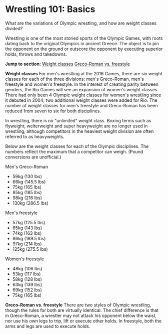 Wrestling 101: Basics
=====================

What are the variations of Olympic wrestling, and how are weight classes divided?

Wrestling is one of the most storied sports of the Olympic Games, with roots dating back to the original Olympics in ancient Greece. The object is to pin the opponent on the ground or outscore the opponent by executing superior holds, throws and takedowns.

**Jump to section:**
[Weight classes](#classes)
[Greco-Roman vs. freestyle](#styles)

<a href="" id="classes"></a>

**Weight classes**
For men's wrestling at the 2016 Games, there are six weight classes for each of the three divisions: men's Greco-Roman, men's freestyle and women's freestyle. In the interest of creating parity between genders, the Rio Games will see an expansion of women's weight classes. There had only been 4 Olympic weight classes for women's wrestling since it debuted in 2004; two additional weight classes were added for Rio. The number of weight classes for men's freestyle and Greco-Roman has been reduced from seven to six for both disciplines.

In wrestling, there is no "unlimited" weight class. Boxing terms such as flyweight, welterweight and super heavyweight are no longer used in wrestling, although competitors in the heaviest weight division are often referred to as heavyweights.

Below are the weight classes for each of the Olympic disciplines. The numbers reflect the maximum that a competitor can weigh. (Pound conversions are unofficial.)

Men's Greco-Roman

-   59kg (130 lbs)
-   66kg (145.5 lbs)
-   75kg (165 lbs)
-   85kg (185 lbs)
-   98kg (216 lbs)
-   130kg (286.5 lbs)

Men's freestyle

-   57kg (125.5 lbs)
-   65kg (143 lbs)
-   74kg (163 lbs)
-   86kg (189.5 lbs)
-   97kg (214 lbs)
-   125kg (275.5 lbs)

Women's freestyle

-   48kg (106 lbs)
-   53kg (117 lbs)
-   58kg (128 lbs)
-   63kg (139 lbs)
-   69kg (152 lbs)
-   75kg (165 lbs)

<a href="" id="styles"></a>

**Greco-Roman vs. freestyle**
There are two styles of Olympic wrestling, though the rules for both are virtually identical. The chief difference is that in Greco-Roman, a wrestler may not attack his opponent below the waist, nor use his own legs to trip, lift or execute other holds. In freestyle, both the arms and legs are used to execute holds.


